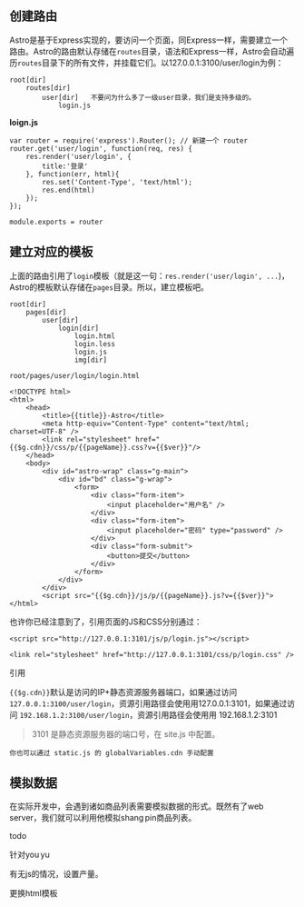 ## 创建路由
Astro是基于Express实现的，要访问一个页面，同Express一样，需要建立一个路由。Astro的路由默认存储在`routes`目录，语法和Express一样，Astro会自动遍历`routes`目录下的所有文件，并挂载它们。以127.0.0.1:3100/user/login为例：

    root[dir]
        routes[dir]
            user[dir]   不要问为什么多了一级user目录，我们是支持多级的。
                login.js

**loign.js**
    
    var router = require('express').Router(); // 新建一个 router
    router.get('user/login', function(req, res) {
        res.render('user/login', {
            title:'登录'
        }, function(err, html){
            res.set('Content-Type', 'text/html');
            res.end(html)
        });
    });
    
    module.exports = router

## 建立对应的模板

上面的路由引用了`login`模板（就是这一句：`res.render('user/login', ...`)，Astro的模板默认存储在`pages`目录。所以，建立模板吧。

    root[dir]
        pages[dir]
            user[dir]
                login[dir]
                    login.html
                    login.less
                    login.js
                    img[dir] 
    
`root/pages/user/login/login.html`
    
    <!DOCTYPE html>
    <html>
        <head>
            <title>{{title}}-Astro</title>
            <meta http-equiv="Content-Type" content="text/html; charset=UTF-8" />
            <link rel="stylesheet" href="{{$g.cdn}}/css/p/{{pageName}}.css?v={{$ver}}"/>
        </head>
        <body>
            <div id="astro-wrap" class="g-main">
                <div id="bd" class="g-wrap">
                    <form>
                        <div class="form-item">
                            <input placeholder="用户名" />
                        </div>
                        <div class="form-item">
                            <input placeholder="密码" type="password" />
                        </div>
                        <div class="form-submit">
                            <button>提交</button>
                        </div>
                    </form>
                </div>
            </div>
            <script src="{{$g.cdn}}/js/p/{{pageName}}.js?v={{$ver}}">
    </html>


也许你已经注意到了，引用页面的JS和CSS分别通过：

    <script src="http://127.0.0.1:3101/js/p/login.js"></script>
    
    <link rel="stylesheet" href="http://127.0.0.1:3101/css/p/login.css" />
引用

`{{$g.cdn}}`默认是访问的IP+静态资源服务器端口，如果通过访问 `127.0.0.1:3100/user/login`，资源引用路径会使用用127.0.0.1:3101，如果通过访问 `192.168.1.2:3100/user/login`，资源引用路径会使用用 192.168.1.2:3101

> 3101 是静态资源服务器的端口号，在 site.js 中配置。

    你也可以通过 static.js 的 globalVariables.cdn 手动配置
    
    
## 模拟数据

在实际开发中，会遇到诸如商品列表需要模拟数据的形式。既然有了web server，我们就可以利用他模拟shang pin商品列表。

todo

针对you yu

有无js的情况，设置产量。


更换html模板